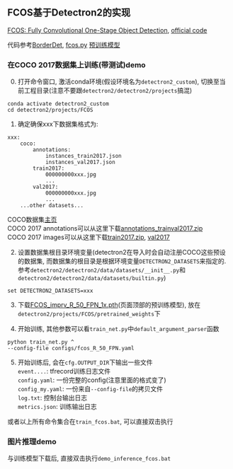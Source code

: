 ## FCOS基于Detectron2的实现

[FCOS: Fully Convolutional One-Stage Object Detection](https://arxiv.org/abs/1904.01355), [official code](https://github.com/tianzhi0549/FCOS)  

代码参考[BorderDet](https://github.com/Megvii-BaseDetection/BorderDet/tree/master/playground/detection/coco/fcos/fcos.res50.fpn.coco.800size.1x),
[fcos.py](https://github.com/Megvii-BaseDetection/BorderDet/blob/master/cvpods/modeling/meta_arch/fcos.py)
[预训练模型](https://drive.google.com/file/d/1hcDobxvqolMwqj20BEAPikSMcz4NYZRx/view)


### 在COCO 2017数据集上训练(带测试)demo

0. 打开命令窗口, 激活conda环境(假设环境名为`detectron2_custom`), 切换至当前工程目录(注意不要跟`detectron2/detectron2/projects`搞混)
```
conda activate detectron2_custom
cd detectron2/projects/FCOS
```


1. 确定确保xxx下数据集格式为:
```
xxx:
    coco:
        annotations:
            instances_train2017.json
            instances_val2017.json
        train2017:
            000000000xxx.jpg
            ...
        val2017:
            000000000xxx.jpg
            ...
    ...other datasets...
```

   COCO数据集[主页](https://cocodataset.org/#download)  
   COCO 2017 annotations可以从这里下载[annotations_trainval2017.zip](http://images.cocodataset.org/annotations/annotations_trainval2017.zip)  
   COCO 2017 images可以从这里下载[train2017.zip](http://images.cocodataset.org/zips/train2017.zip), [val2017](http://images.cocodataset.org/zips/val2017.zip)  


2. 设置数据集根目录环境变量(detectron2在导入时会自动注册COCO这些预设的数据集, 而数据集的根目录是根据环境变量`DETECTRON2_DATASETS`来指定的. 参考`detectron2/detectron2/data/datasets/__init__.py`和`detectron2/detectron2/data/datasets/builtin.py`)
```
set DETECTRON2_DATASETS=xxx
```


3. 下载[FCOS_imprv_R_50_FPN_1x.pth](https://drive.google.com/file/d/1hcDobxvqolMwqj20BEAPikSMcz4NYZRx/view)(页面顶部的预训练模型), 放在`detectron2/projects/FCOS/pretrained_weights`下


4. 开始训练, 其他参数可以看`train_net.py`中`default_argument_parser`函数
```
python train_net.py ^
--config-file configs/fcos_R_50_FPN.yaml
```


5. 开始训练后, 会在`cfg.OUTPUT_DIR`下输出一些文件  
`event....`: tfrecord训练日志文件  
`config.yaml`: 一份完整的config(注意里面的格式变了)  
`config_my.yaml`: 一份来自`--config-file`的拷贝文件  
`log.txt`: 控制台输出日志  
`metrics.json`: 训练输出日志  


或者以上所有命令集合在`train_fcos.bat`, 可以直接双击执行

### 图片推理demo

与训练模型下载后, 直接双击执行`demo_inference_fcos.bat`

